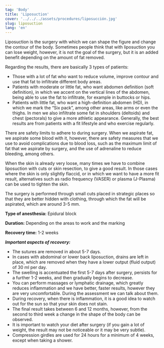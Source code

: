 ```yaml
---
tag: 'Body'
title: 'Liposuction'
cover: '../../../assets/procedures/liposucción.jpg'
slug: liposuction
lang: 'en'
---
```


Liposuction is the surgery with which we can shape the figure and change the contour of the body. Sometimes people think that with liposuction you can lose weight, however, it is not the goal of the surgery, but it is an added benefit depending on the amount of fat removed.

Regarding the results, there are basically 3 types of patients:

- Those with a lot of fat who want to reduce volume, improve contour and use that fat to infiltrate different body areas.
- Patients with moderate or little fat, who want abdomen definition (soft definition), in which we accent on the vertical lines of the abdomen, being able to use the fat to infiltrate, for example in buttocks or hips.
- Patients with little fat, who want a high-definition abdomen (HD), in which we mark the “Six pack”, among other areas, like arms or even the thighs. In men we also infiltrate some fat in shoulders (deltoids) and chest (pectorals) to give a more athletic appearance. Generally, the best results are from patients with a fit lifestyle and who exercise regularly.

There are safety limits to adhere to during surgery. When we aspirate fat, we aspirate some blood with it, however, there are safety measures that we use to avoid complications due to blood loss, such as the maximum limit of fat that we aspirate by surgery, and the use of adrenaline to reduce bleeding, among others.

When the skin is already very loose, many times we have to combine liposuction with cuts or skin resection, to give a good result. In those cases where the skin is only slightly flaccid, or in which we want to have a more fit result, alternatives such as radio frequency (VASER) or plasma (J-Plasma) can be used to tighten the skin.

The surgery is performed through small cuts placed in strategic places so that they are better hidden with clothing, through which the fat will be aspirated, which are around 3-5 mm.

**Type of anesthesia:** Epidural block

**Duration:** Depending on the areas to work and the marking

**Recovery time:** 1-2 weeks

**_Important aspects of recovery:_**

- The sutures are removed in about 5-7 days.
- In cases with abdominal or lower back liposuction, drains are left in place, which are removed when they have a lower output (fluid output) of 30 ml per day.
- The swelling is accentuated the first 5-7 days after surgery, persists for a further 1-2 weeks, and then gradually begins to decrease.
- You can perform massages or lymphatic drainage, which greatly reduces inflammation and we have better, faster results, however they are very uncomfortable. During the assessment we can talk about them.
- During recovery, when there is inflammation, it is a good idea to watch out for the sun so that your skin does not stain.
- The final result takes between 6 and 12 months, however, from the second to third week a change in the shape of the body can be observed.
- It is important to watch your diet after surgery (if you gain a lot of weight, the result may not be noticeable or it may be very subtle).
- Compression girdles are used for 24 hours for a minimum of 4 weeks, except when taking a shower.
